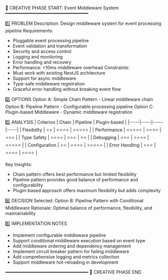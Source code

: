 📌 CREATIVE PHASE START: Event Middleware System
━━━━━━━━━━━━━━━━━━━━━━━━━━━━━━━

1️⃣ PROBLEM
Description: Design middleware system for event processing pipeline
Requirements:

- Pluggable event processing pipeline
- Event validation and transformation
- Security and access control
- Logging and monitoring
- Error handling and recovery
- Performance: <10ms middleware overhead
  Constraints:
- Must work with existing NestJS architecture
- Support for async middleware
- Type-safe middleware registration
- Graceful error handling without breaking event flow

2️⃣ OPTIONS
Option A: Simple Chain Pattern - Linear middleware chain
Option B: Pipeline Pattern - Configurable processing pipeline
Option C: Plugin-based Middleware - Dynamic middleware registration

3️⃣ ANALYSIS
| Criterion | Chain | Pipeline | Plugin-based |
|-----|-----|-----|-----|
| Flexibility | ⭐⭐ | ⭐⭐⭐⭐ | ⭐⭐⭐⭐⭐ |
| Performance | ⭐⭐⭐⭐⭐ | ⭐⭐⭐⭐ | ⭐⭐⭐ |
| Type Safety | ⭐⭐⭐⭐ | ⭐⭐⭐ | ⭐⭐ |
| Debugging | ⭐⭐⭐ | ⭐⭐⭐⭐ | ⭐⭐⭐⭐⭐ |
| Configuration | ⭐⭐ | ⭐⭐⭐⭐ | ⭐⭐⭐⭐⭐ |
| Error Handling | ⭐⭐⭐ | ⭐⭐⭐⭐ | ⭐⭐⭐⭐ |

Key Insights:

- Chain pattern offers best performance but limited flexibility
- Pipeline pattern provides good balance of performance and configurability
- Plugin-based approach offers maximum flexibility but adds complexity

4️⃣ DECISION
Selected: Option B: Pipeline Pattern with Conditional Middleware
Rationale: Optimal balance of performance, flexibility, and maintainability

5️⃣ IMPLEMENTATION NOTES

- Implement configurable middleware pipeline
- Support conditional middleware execution based on event type
- Add middleware ordering and dependency management
- Implement circuit breaker pattern for failing middleware
- Add comprehensive logging and metrics collection
- Support middleware hot-reloading in development

━━━━━━━━━━━━━━━━━━━━━━━━━━━━━━━
📌 CREATIVE PHASE END
